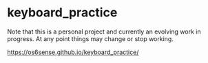 # keyboard_practice

Note that this is a personal project and currently an evolving work in progress. At any point things may change or stop working.

https://os6sense.github.io/keyboard_practice/
